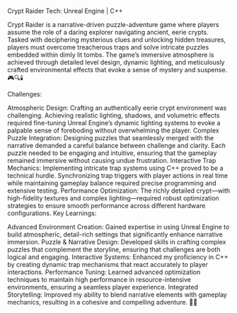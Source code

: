 Crypt Raider
Tech: Unreal Engine | C++

Crypt Raider is a narrative-driven puzzle-adventure game where players assume the role of a daring explorer navigating ancient, eerie crypts. Tasked with deciphering mysterious clues and unlocking hidden treasures, players must overcome treacherous traps and solve intricate puzzles embedded within dimly lit tombs. The game’s immersive atmosphere is achieved through detailed level design, dynamic lighting, and meticulously crafted environmental effects that evoke a sense of mystery and suspense. 🎮🔍🕯️

Challenges:

Atmospheric Design: Crafting an authentically eerie crypt environment was challenging. Achieving realistic lighting, shadows, and volumetric effects required fine-tuning Unreal Engine’s dynamic lighting systems to evoke a palpable sense of foreboding without overwhelming the player.
Complex Puzzle Integration: Designing puzzles that seamlessly merged with the narrative demanded a careful balance between challenge and clarity. Each puzzle needed to be engaging and intuitive, ensuring that the gameplay remained immersive without causing undue frustration.
Interactive Trap Mechanics: Implementing intricate trap systems using C++ proved to be a technical hurdle. Synchronizing trap triggers with player actions in real time while maintaining gameplay balance required precise programming and extensive testing.
Performance Optimization: The richly detailed crypt—with high-fidelity textures and complex lighting—required robust optimization strategies to ensure smooth performance across different hardware configurations.
Key Learnings:

Advanced Environment Creation: Gained expertise in using Unreal Engine to build atmospheric, detail-rich settings that significantly enhance narrative immersion.
Puzzle & Narrative Design: Developed skills in crafting complex puzzles that complement the storyline, ensuring that challenges are both logical and engaging.
Interactive Systems: Enhanced my proficiency in C++ by creating dynamic trap mechanisms that react accurately to player interactions.
Performance Tuning: Learned advanced optimization techniques to maintain high performance in resource-intensive environments, ensuring a seamless player experience.
Integrated Storytelling: Improved my ability to blend narrative elements with gameplay mechanics, resulting in a cohesive and compelling adventure. 🎯✨
